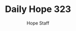 ---
image: /assets/img/daily-hope-default-artwork.png
title: Daily Hope 323
number: 323
categories:
  - Daily Hope
author: Hope Staff
notes: Daily Hope 323
embed: >-
  EMBED_GOES_HERE
---